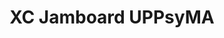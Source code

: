 ---
title: XC Jamboard UPPsyMA
redirect_to: https://jamboard.google.com/d/1K-MAU93hY438RI8quGQp2vNlVXqmD31VN76ldXjs4YU/edit?usp=sharing
redirect_from: 
  - /XC23Jam_UPPsyMA
  - /xc23jam_uppsyma
---